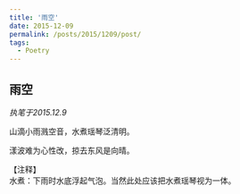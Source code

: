 ```yaml
---
title: '雨空'
date: 2015-12-09
permalink: /posts/2015/1209/post/
tags:
  - Poetry
---
```


雨空
------
*执笔于2015.12.9*

山滴小雨溅空音，水煮瑶琴泛清明。

漾波难为心性改，掠去东风是向晴。


【注释】  
水煮：下雨时水底浮起气泡。当然此处应该把水煮瑶琴视为一体。
